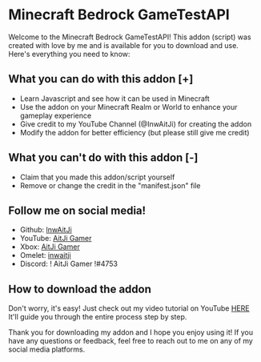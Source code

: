 # Minecraft Bedrock GameTestAPI
Welcome to the Minecraft Bedrock GameTestAPI! This addon (script) was created with love by me and is available for you to download and use. Here's everything you need to know:

## What you can do with this addon [+]
- Learn Javascript and see how it can be used in Minecraft
- Use the addon on your Minecraft Realm or World to enhance your gameplay experience
- Give credit to my YouTube Channel (@InwAitJi) for creating the addon
- Modify the addon for better efficiency (but please still give me credit)

## What you can't do with this addon [-]
- Claim that you made this addon/script yourself
- Remove or change the credit in the "manifest.json" file

## Follow me on social media!
- Github: [lnwAitJi](https://github.com/lnwAitJi)
- YouTube: [AitJi Gamer](https://www.youtube.com/@InwAitJi)
- Xbox: [AitJi Gamer](https://youtu.be/xvFZjo5PgG0)
- Omelet: [inwaitji](https://omlet.gg/profile/inw_aitji)
- Discord: ! AitJi Gamer !#4753

## How to download the addon
Don't worry, it's easy! Just check out my video tutorial on YouTube [HERE](https://youtu.be/sgFoySz1c08) It'll guide you through the entire process step by step.

Thank you for downloading my addon and I hope you enjoy using it! If you have any questions or feedback, feel free to reach out to me on any of my social media platforms.
